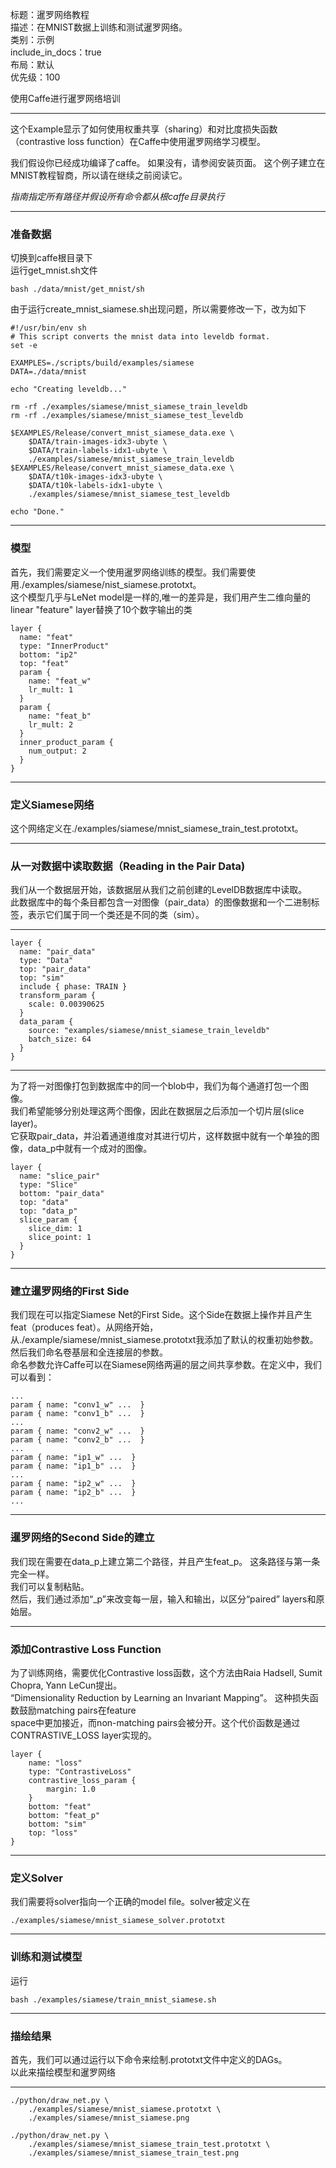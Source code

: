 标题：暹罗网络教程<br />
描述：在MNIST数据上训练和测试暹罗网络。<br />
类别：示例<br />
include_in_docs：true<br />
布局：默认<br />
优先级：100<br />

使用Caffe进行暹罗网络培训<br />
>
---------------------------------------
这个Example显示了如何使用权重共享（sharing）和对比度损失函数（contrastive loss function）在Caffe中使用暹罗网络学习模型。

我们假设你已经成功编译了caffe。 如果没有，请参阅安装页面。 这个例子建立在MNIST教程智商，所以请在继续之前阅读它。

*指南指定所有路径并假设所有命令都从根caffe目录执行*
>
----------------------------------------
### 准备数据
切换到caffe根目录下<br />
运行get_mnist.sh文件<br />
```Linux
bash ./data/mnist/get_mnist/sh
```
由于运行create_mnist_siamese.sh出现问题，所以需要修改一下，改为如下<br />
```
#!/usr/bin/env sh
# This script converts the mnist data into leveldb format.
set -e

EXAMPLES=./scripts/build/examples/siamese
DATA=./data/mnist

echo "Creating leveldb..."

rm -rf ./examples/siamese/mnist_siamese_train_leveldb
rm -rf ./examples/siamese/mnist_siamese_test_leveldb

$EXAMPLES/Release/convert_mnist_siamese_data.exe \
    $DATA/train-images-idx3-ubyte \
    $DATA/train-labels-idx1-ubyte \
    ./examples/siamese/mnist_siamese_train_leveldb
$EXAMPLES/Release/convert_mnist_siamese_data.exe \
    $DATA/t10k-images-idx3-ubyte \
    $DATA/t10k-labels-idx1-ubyte \
    ./examples/siamese/mnist_siamese_test_leveldb

echo "Done."

```
----------------------------------
### 模型
首先，我们需要定义一个使用暹罗网络训练的模型。我们需要使用./examples/siamese/nist_siamese.prototxt。<br />
这个模型几乎与LeNet model是一样的,唯一的差异是，我们用产生二维向量的 linear "feature" layer替换了10个数字输出的类<br />
```
layer {
  name: "feat"
  type: "InnerProduct"
  bottom: "ip2"
  top: "feat"
  param {
    name: "feat_w"
    lr_mult: 1
  }
  param {
    name: "feat_b"
    lr_mult: 2
  }
  inner_product_param {
    num_output: 2
  }
}
```
---------------------------------
### 定义Siamese网络
这个网络定义在./examples/siamese/mnist_siamese_train_test.prototxt。
>
-----------------------------------
### 从一对数据中读取数据（Reading in the Pair Data)
我们从一个数据层开始，该数据层从我们之前创建的LevelDB数据库中读取。 <br />
此数据库中的每个条目都包含一对图像（pair_data）的图像数据和一个二进制标签，表示它们属于同一个类还是不同的类（sim）。
>
--------------------------------------
```
layer {
  name: "pair_data"
  type: "Data"
  top: "pair_data"
  top: "sim"
  include { phase: TRAIN }
  transform_param {
    scale: 0.00390625
  }
  data_param {
    source: "examples/siamese/mnist_siamese_train_leveldb"
    batch_size: 64
  }
}
```
----------------------------------------
为了将一对图像打包到数据库中的同一个blob中，我们为每个通道打包一个图像。<br />
我们希望能够分别处理这两个图像，因此在数据层之后添加一个切片层(slice layer)。<br />
它获取pair_data，并沿着通道维度对其进行切片，这样数据中就有一个单独的图像，data_p中就有一个成对的图像。
```
layer {
  name: "slice_pair"
  type: "Slice"
  bottom: "pair_data"
  top: "data"
  top: "data_p"
  slice_param {
    slice_dim: 1
    slice_point: 1
  }
}
```
---------------------------------------------
### 建立暹罗网络的First Side
我们现在可以指定Siamese Net的First Side。这个Side在数据上操作并且产生feat（produces feat）。从网络开始，<br />
从./example/siamese/mnist_siamese.prototxt我添加了默认的权重初始参数。然后我们命名卷基层和全连接层的参数。<br />
命名参数允许Caffe可以在Siamese网络两遍的层之间共享参数。在定义中，我们可以看到：<br />
```
...
param { name: "conv1_w" ...  }
param { name: "conv1_b" ...  }
...
param { name: "conv2_w" ...  }
param { name: "conv2_b" ...  }
...
param { name: "ip1_w" ...  }
param { name: "ip1_b" ...  }
...
param { name: "ip2_w" ...  }
param { name: "ip2_b" ...  }
...
```
---------------------------------------
### 暹罗网络的Second Side的建立
我们现在需要在data_p上建立第二个路径，并且产生feat_p。 这条路径与第一条完全一样。<br />
我们可以复制粘贴。<br />
然后，我们通过添加“_p”来改变每一层，输入和输出，以区分“paired” layers和原始层。<br />
>
--------------------------------------------
### 添加Contrastive Loss Function
为了训练网络，需要优化Contrastive loss函数，这个方法由Raia Hadsell, Sumit Chopra, Yann LeCun提出。<br />
“Dimensionality Reduction by Learning an Invariant Mapping”。  这种损失函数鼓励matching pairs在feature<br />
space中更加接近，而non-matching pairs会被分开。这个代价函数是通过CONTRASTIVE_LOSS layer实现的。<br />
```
layer {
    name: "loss"
    type: "ContrastiveLoss"
    contrastive_loss_param {
        margin: 1.0
    }
    bottom: "feat"
    bottom: "feat_p"
    bottom: "sim"
    top: "loss"
}
```
>
--------------------------------------------
### 定义Solver
我们需要将solver指向一个正确的model file。solver被定义在
```
./examples/siamese/mnist_siamese_solver.prototxt
```
-------------------------------------------------
### 训练和测试模型
运行<br />
```
bash ./examples/siamese/train_mnist_siamese.sh
```
-------------------------------------------------
### 描绘结果
首先，我们可以通过运行以下命令来绘制.prototxt文件中定义的DAGs。<br />
以此来描绘模型和暹罗网络
>
---------------------------------------------------
```
./python/draw_net.py \
    ./examples/siamese/mnist_siamese.prototxt \
    ./examples/siamese/mnist_siamese.png

./python/draw_net.py \
    ./examples/siamese/mnist_siamese_train_test.prototxt \
    ./examples/siamese/mnist_siamese_train_test.png
```

